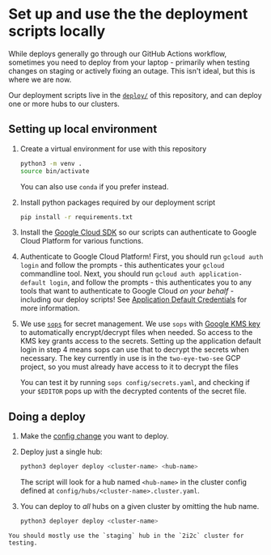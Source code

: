 # Set up and use the the deployment scripts locally

While deploys generally go through our GitHub Actions workflow, sometimes you
need to deploy from your laptop - primarily when testing changes on staging or
actively fixing an outage. This isn't ideal, but this is where we are now.

Our deployment scripts live in the [`deploy/`](https://github.com/2i2c-org/pilot-hubs/blob/master/deploy.py)
of this repository, and can deploy one or more hubs to our clusters. 


## Setting up local environment

1. Create a virtual environment for use with this repository

   ```bash
   python3 -m venv .
   source bin/activate
   ```

   You can also use `conda` if you prefer instead.

2. Install python packages required by our deployment script
   
   ```bash
   pip install -r requirements.txt
   ```

3. Install the [Google Cloud SDK](https://cloud.google.com/sdk) so
   our scripts can authenticate to Google Cloud Platform for various
   functions. 

4. Authenticate to Google Cloud Platform! First, you should run
   `gcloud auth login` and follow the prompts - this authenticates your
   `gcloud` commandline tool. Next, you should run `gcloud auth application-default login`,
   and follow the prompts - this authenticates you to any tools that
   want to authenticate to Google Cloud *on your behalf* - including
   our deploy scripts! See [Application Default Credentials](https://cloud.google.com/docs/authentication/production#automatically)
   for more information.

5. We use [`sops`](https://github.com/mozilla/sops) for secret management.
   We use `sops` with [Google KMS key](https://cloud.google.com/security-key-management) to
   automatically encrypt/decrypt files when needed. So access to
   the KMS key grants access to the secrets. Setting up the
   application default login in step 4 means sops can use that
   to decrypt the secrets when necessary. The key currently in use is
   in the `two-eye-two-see` GCP project, so you must already have
   access to it to decrypt the files

   You can test it by running `sops config/secrets.yaml`, and checking
   if your `$EDITOR` pops up with the decrypted contents of the secret
   file.

## Doing a deploy

1. Make the [config change](../topic/config.md) you want to deploy.

2. Deploy just a single hub:

   ```bash
   python3 deployer deploy <cluster-name> <hub-name>
   ```

   The script will look for a hub named `<hub-name>` in the cluster config
   defined at `config/hubs/<cluster-name>.cluster.yaml`.

3. You can deploy to *all* hubs on a given cluster by omitting the hub name.
   
   ```bash
   python3 deployer deploy <cluster-name>
   ```

```{note}
You should mostly use the `staging` hub in the `2i2c` cluster for testing.
```